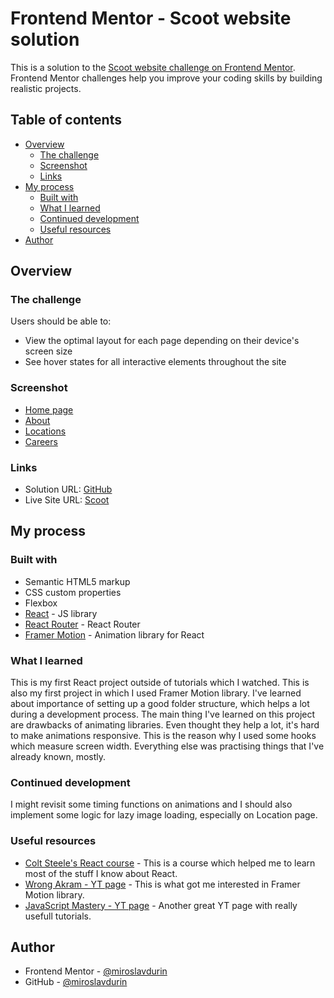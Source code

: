 # Frontend Mentor - Scoot website solution

This is a solution to the [Scoot website challenge on Frontend Mentor](https://www.frontendmentor.io/challenges/scoot-multipage-website-N76alNPRJ). Frontend Mentor challenges help you improve your coding skills by building realistic projects. 

## Table of contents

- [Overview](#overview)
  - [The challenge](#the-challenge)
  - [Screenshot](#screenshot)
  - [Links](#links)
- [My process](#my-process)
  - [Built with](#built-with)
  - [What I learned](#what-i-learned)
  - [Continued development](#continued-development)
  - [Useful resources](#useful-resources)
- [Author](#author)

## Overview

### The challenge

Users should be able to:

- View the optimal layout for each page depending on their device's screen size
- See hover states for all interactive elements throughout the site

### Screenshot

- [Home page](https://ibb.co/hMxV6vB)
- [About](https://ibb.co/f9h98xW)
- [Locations](https://ibb.co/qm1w44X)
- [Careers](https://ibb.co/QdysSXh)

### Links

- Solution URL: [GitHub](https://github.com/miroslavdurin/Scoot)
- Live Site URL: [Scoot](https://scoot-mdurin.netlify.app)

## My process

### Built with

- Semantic HTML5 markup
- CSS custom properties
- Flexbox
- [React](https://reactjs.org/) - JS library
- [React Router](https://reactrouter.com/docs/en/v6) - React Router
- [Framer Motion](https://www.framer.com/motion/) - Animation library for React

### What I learned

This is my first React project outside of tutorials which I watched. This is also my first project in which I used Framer Motion library.
I've learned about importance of setting up a good folder structure, which helps a lot during a development process. The main thing I've
learned on this project are drawbacks of animating libraries. Even thought they help a lot, it's hard to make animations responsive.
This is the reason why I used some hooks which measure screen width. Everything else was practising things that I've already known, mostly.

### Continued development

I might revisit some timing functions on animations and I should also implement some logic for lazy image loading, especially on Location page.

### Useful resources

- [Colt Steele's React course](https://www.udemy.com/course/modern-react-bootcamp/) - This is a course which helped me to learn most of the stuff I know about React.
- [Wrong Akram - YT page](https://www.youtube.com/c/WrongAkram) - This is what got me interested in Framer Motion library.
- [JavaScript Mastery - YT page](https://www.youtube.com/c/JavaScriptMastery) - Another great YT page with really usefull tutorials.

## Author

- Frontend Mentor - [@miroslavdurin](https://www.frontendmentor.io/profile/miroslavdurin)
- GitHub - [@miroslavdurin](https://www.github.com/miroslavdurin)
